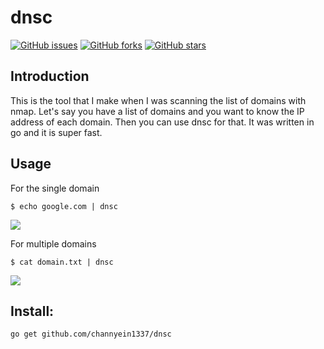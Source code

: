 # dnsc
[![GitHub issues](https://img.shields.io/github/issues/channyein1337/dnsc)](https://github.com/channyein1337/dnsc/issues)
[![GitHub forks](https://img.shields.io/github/forks/channyein1337/dnsc)](https://github.com/channyein1337/dnsc/network)
[![GitHub stars](https://img.shields.io/github/stars/channyein1337/dnsc)](https://github.com/channyein1337/dnsc/stargazers)

## Introduction
This is the tool that I make when I was scanning the list of domains with nmap. Let's say you have a list of domains and  you want to know the IP address of each domain. Then you can use dnsc for that. It was written in go and it is super fast.

## Usage 

For the single domain
```
$ echo google.com | dnsc
```
![](https://raw.githubusercontent.com/channyein1337/dnsc/main/img/usage%20for%20single%20domain.png)

For multiple domains 
```
$ cat domain.txt | dnsc
```
![](https://raw.githubusercontent.com/channyein1337/dnsc/main/img/usage%20for%20multiple%20domains.png)

## Install:

```
go get github.com/channyein1337/dnsc
```
